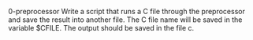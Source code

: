 0-preprocessor
	Write a script that runs a C file through the preprocessor and save the result into another file. The C file name will be saved in the variable $CFILE. The output should be saved in the file c.